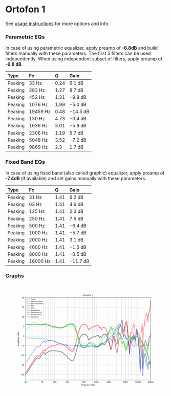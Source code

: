# Ortofon 1
See [usage instructions](https://github.com/jaakkopasanen/AutoEq#usage) for more options and info.

### Parametric EQs
In case of using parametric equalizer, apply preamp of **-6.8dB** and build filters manually
with these parameters. The first 5 filters can be used independently.
When using independent subset of filters, apply preamp of **-6.8 dB**.

| Type    | Fc       |    Q | Gain     |
|:--------|:---------|:-----|:---------|
| Peaking | 33 Hz    | 0.24 | 6.1 dB   |
| Peaking | 283 Hz   | 1.27 | 8.7 dB   |
| Peaking | 452 Hz   | 1.31 | -9.8 dB  |
| Peaking | 1076 Hz  | 1.99 | -5.0 dB  |
| Peaking | 19459 Hz | 0.48 | -14.5 dB |
| Peaking | 130 Hz   | 4.73 | -0.4 dB  |
| Peaking | 1636 Hz  | 3.01 | -5.9 dB  |
| Peaking | 2306 Hz  | 1.19 | 5.7 dB   |
| Peaking | 5048 Hz  | 3.52 | -7.2 dB  |
| Peaking | 9869 Hz  | 2.3  | 1.7 dB   |

### Fixed Band EQs
In case of using fixed band (also called graphic) equalizer, apply preamp of **-7.4dB**
(if available) and set gains manually with these parameters.

| Type    | Fc       |    Q | Gain     |
|:--------|:---------|:-----|:---------|
| Peaking | 31 Hz    | 1.41 | 6.2 dB   |
| Peaking | 63 Hz    | 1.41 | 4.6 dB   |
| Peaking | 125 Hz   | 1.41 | 2.3 dB   |
| Peaking | 250 Hz   | 1.41 | 7.5 dB   |
| Peaking | 500 Hz   | 1.41 | -6.4 dB  |
| Peaking | 1000 Hz  | 1.41 | -5.7 dB  |
| Peaking | 2000 Hz  | 1.41 | 3.1 dB   |
| Peaking | 4000 Hz  | 1.41 | -1.5 dB  |
| Peaking | 8000 Hz  | 1.41 | -0.5 dB  |
| Peaking | 16000 Hz | 1.41 | -11.7 dB |

### Graphs
![](./Ortofon%201.png)